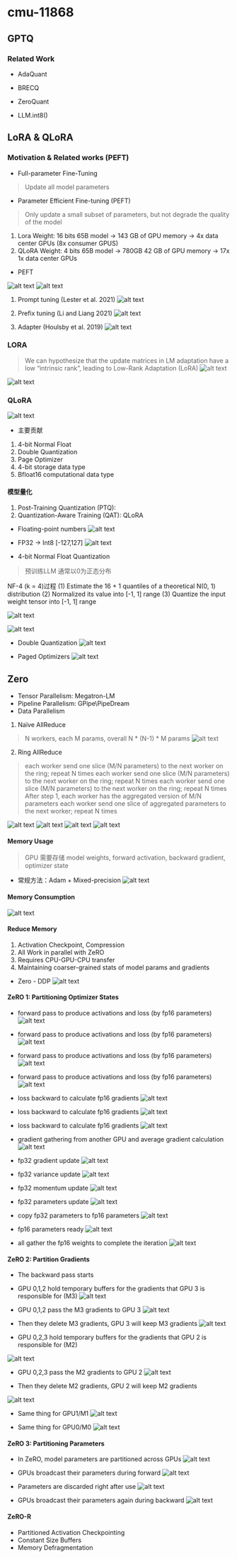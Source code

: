 # cmu-11868

## GPTQ


### Related Work

* AdaQuant

* BRECQ

* ZeroQuant

* LLM.int8()



## LoRA & QLoRA

###  Motivation & Related works (PEFT)

* Full-parameter Fine-Tuning
> Update all model parameters

* Parameter Efficient Fine-tuning (PEFT)
>  Only update a small subset of parameters, but not degrade the quality of the model

1. Lora 
Weight: 16 bits 
65B model -> 143 GB of GPU memory -> 4x data center GPUs (8x consumer GPUS)
2. QLoRA
Weight: 4 bits
65B model -> 780GB 42 GB of GPU memory -> 17x 1x data center GPUs


*  PEFT

![alt text](img/cmu-11868-3/image-1.png)
![alt text](img/cmu-11868-3/image-3.png)
1. Prompt tuning (Lester et al. 2021)
![alt text](img/cmu-11868-3/image-2.png)

2. Prefix tuning  (Li and Liang 2021)
![alt text](img/cmu-11868-3/image-4.png)

3. Adapter (Houlsby et al. 2019)
![alt text](img/cmu-11868-3/image-5.png)


### LORA
> We can hypothesize that the update matrices in LM adaptation have a
low “intrinsic rank”, leading to Low-Rank Adaptation (LoRA)
![alt text](img/cmu-11868-3/image-6.png)

![alt text](img/cmu-11868-3/image-7.png)


### QLoRA
![alt text](img/cmu-11868-3/image-8.png)

* 主要贡献
1. 4-bit Normal Float
2. Double Quantization
3. Page Optimizer
4. 4-bit storage data type
5. Bfloat16 computational data type


#### 模型量化
1. Post-Training Quantization (PTQ):
2. Quantization-Aware Training (QAT): QLoRA

* Floating-point numbers
![alt text](img/cmu-11868-3/image-9.png)

* FP32 ->  Int8 [-127,127]
![alt text](img/cmu-11868-3/image-10.png)


* 4-bit Normal Float Quantization
> 预训练LLM 通常以0为正态分布

NF-4 (k = 4)过程
(1) Estimate the 16 + 1 quantiles of a theoretical N(0, 1) distribution
(2) Normalized its value into [-1, 1] range
(3) Quantize the input weight tensor into [-1, 1] range

![alt text](img/cmu-11868-3/image-11.png)

![alt text](img/cmu-11868-3/image-12.png)

* Double Quantization
![alt text](img/cmu-11868-3/image-13.png)


* Paged Optimizers
![alt text](img/cmu-11868-3/image-14.png)


## Zero


* Tensor Parallelism: Megatron-LM
* Pipeline Parallelism: GPipe\PipeDream
* Data Parallelism

1. Naïve AllReduce
> N workers, each M params, overall N * (N-1) * M params
![alt text](img/cmu-11868-3/image-15.png)
2. Ring AllReduce 
> each worker send one slice (M/N parameters) to the next worker on the ring; repeat N times
> each worker send one slice (M/N parameters) to the next worker on the ring; repeat N times
> each worker send one slice (M/N parameters) to the next worker on the ring; repeat N times
> After step 1, each worker has the aggregated version of M/N parameters
> each worker send one slice of aggregated parameters to the next worker; repeat N times

![alt text](img/cmu-11868-3/image-16.png)
![alt text](img/cmu-11868-3/image-19.png)
![alt text](img/cmu-11868-3/image-17.png)
![alt text](img/cmu-11868-3/image-18.png)


#### Memory Usage
> GPU 需要存储 model weights, forward activation, backward gradient, optimizer state
* 常规方法：Adam + Mixed-precision
![alt text](img/cmu-11868-3/image-20.png)

#### Memory Consumption
![alt text](img/cmu-11868-3/image-21.png)


#### Reduce Memory

1. Activation Checkpoint, Compression
2. All Work in parallel with ZeRO
3. Requires CPU-GPU-CPU transfer
4. Maintaining coarser-grained stats of model params and gradients

* Zero - DDP
![alt text](img/cmu-11868-3/image-22.png)
#### ZeRO 1: Partitioning Optimizer States
* forward pass to produce activations and loss (by fp16 parameters)
![alt text](img/cmu-11868-3/image-23.png)

* forward pass to produce activations and loss (by fp16 parameters)
![alt text](img/cmu-11868-3/image-24.png)

* forward pass to produce activations and loss (by fp16 parameters)
![alt text](img/cmu-11868-3/image-25.png)

* forward pass to produce activations and loss (by fp16 parameters)
![alt text](img/cmu-11868-3/image-26.png)


* loss backward to calculate fp16 gradients
![alt text](img/cmu-11868-3/image-27.png)

* loss backward to calculate fp16 gradients
![alt text](img/cmu-11868-3/image-28.png)

* loss backward to calculate fp16 gradients
![alt text](img/cmu-11868-3/image-29.png)

* gradient gathering from another GPU and average gradient calculation
![alt text](img/cmu-11868-3/image-30.png)

* fp32 gradient update
![alt text](img/cmu-11868-3/image-31.png)

* fp32 variance update
![alt text](img/cmu-11868-3/image-32.png)

* fp32 momentum update
![alt text](img/cmu-11868-3/image-33.png)

* fp32 parameters update
![alt text](img/cmu-11868-3/image-34.png)

* copy fp32 parameters to fp16 parameters 
![alt text](img/cmu-11868-3/image-35.png)

* fp16 parameters ready
![alt text](img/cmu-11868-3/image-36.png)

* all gather the fp16 weights to complete the iteration
![alt text](img/cmu-11868-3/image-37.png)


#### ZeRO 2: Partition Gradients

* The backward pass starts

* GPU 0,1,2 hold temporary buffers for the gradients that GPU 3 is responsible for (M3) 
![alt text](img/cmu-11868-3/image-38.png)

* GPU 0,1,2 pass the M3 gradients to GPU 3
![alt text](img/cmu-11868-3/image-39.png)

* Then they delete M3 gradients, GPU 3 will keep M3 gradients
![alt text](img/cmu-11868-3/image-40.png)

* GPU 0,2,3 hold temporary buffers for the gradients that GPU 2 is responsible for (M2)

![alt text](img/cmu-11868-3/image-41.png)

* GPU 0,2,3 pass the M2 gradients to GPU 2
![alt text](img/cmu-11868-3/image-42.png)

* Then they delete M2 gradients, GPU 2 will keep M2 gradients

![alt text](img/cmu-11868-3/image-43.png)

* Same thing for GPU1/M1
![alt text](img/cmu-11868-3/image-44.png)

* Same thing for GPU0/M0
![alt text](img/cmu-11868-3/image-45.png)



#### ZeRO 3: Partitioning Parameters

* In ZeRO, model parameters are partitioned across GPUs
![alt text](img/cmu-11868-3/image-46.png)

* GPUs broadcast their parameters during forward
![alt text](img/cmu-11868-3/image-47.png)

* Parameters are discarded right after use
![alt text](img/cmu-11868-3/image-48.png)

* GPUs broadcast their parameters again during backward
![alt text](img/cmu-11868-3/image-49.png)


#### ZeRO-R


* Partitioned Activation Checkpointing
* Constant Size Buffers
* Memory Defragmentation

